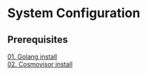 # System Configuration

## Prerequisites
[01. Golang install](prerequisites/install_golang.md)  
[02. Cosmovisor install](prerequisites/install_cosmovisor.md)



